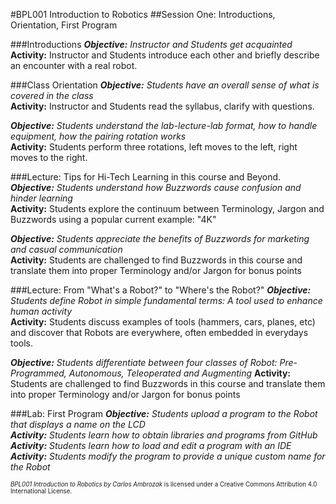 #BPL001 Introduction to Robotics
##Session One: Introductions, Orientation, First Program

###Introductions
_**Objective:** Instructor and Students get acquainted_<br>
**Activity:** Instructor and Students introduce each other and briefly describe an encounter with a real robot.

###Class Orientation
_**Objective:** Students have an overall sense of what is covered in the class_<br>
**Activity:** Instructor and Students read the syllabus, clarify with questions.

_**Objective:** Students understand the lab-lecture-lab format, how to handle equipment, how the pairing rotation works_<br>
**Activity:** Students perform three rotations, left moves to the left, right moves to the right. 

###Lecture: Tips for Hi-Tech Learning in this course and Beyond.
_**Objective:** Students understand how Buzzwords cause confusion and hinder learning_<br>
**Activity:** Students explore the continuum between Terminology, Jargon and Buzzwords using a popular current example: "4K"<br>

_**Objective:** Students appreciate the benefits of Buzzwords for marketing and casual communication_<br>
**Activity:** Students are challenged to find Buzzwords in this course and translate them into proper Terminology and/or Jargon for bonus points

###Lecture: From "What's a Robot?" to "Where's the Robot?"
_**Objective:** Students define Robot in simple fundamental terms: A tool used to enhance human activity_<br>
**Activity:** Students discuss examples of tools (hammers, cars, planes, etc) and discover that Robots are everywhere, often embedded in everydays tools.

_**Objective:** Students differentiate between four classes of Robot: Pre-Programmed, Autonomous, Teleoperated and Augmenting_
**Activity:** Students are challenged to find Buzzwords in this course and translate them into proper Terminology and/or Jargon for bonus points


###Lab: First Program
_**Objective:** Students upload a program to the Robot that displays a name on the LCD_<br>
_**Activity:** Students learn how to obtain libraries and programs from GitHub_<br>
_**Activity:** Students learn how to load and edit a program with an IDE_<br>
_**Activity:** Students modify the program to provide a unique custom name for the Robot_<br>

<sup><sub>*BPL001 Introduction to Robotics by Carlos Ambrozak* is licensed under a Creative Commons Attribution 4.0 International License.</sub></sup>
